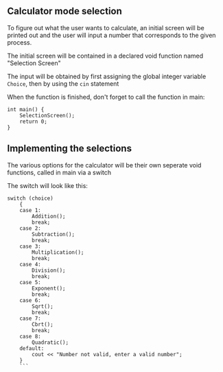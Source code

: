 ## Calculator mode selection

To figure out what the user wants to calculate, an initial screen will be printed out and the user will input a number that corresponds to the given process.

The initial screen will be contained in a declared void function named "Selection Screen"

The input will be obtained by first assigning the global integer variable `Choice`, then by using the `cin` statement

When the function is finished, don't forget to call the function in main:

```
int main() {
    SelectionScreen();
    return 0;
}
```

## Implementing the selections

The various options for the calculator will be their own seperate void functions, called in main via a switch

The switch will look like this:
```
switch (choice)
    {
    case 1:
        Addition();
        break;
    case 2:
        Subtraction();
        break;
    case 3:
        Multiplication();
        break;
    case 4:
        Division();
        break;
    case 5:
        Exponent();
        break;
    case 6:
        Sqrt();
        break;
    case 7:
        Cbrt();
        break;
    case 8:
        Quadratic();
    default:
        cout << "Number not valid, enter a valid number";
    }
    ```